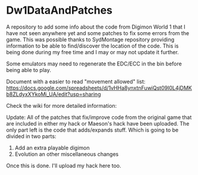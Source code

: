 # Dw1DataAndPatches
A repository to add some info about the code from Digimon World 1 that I have not seen anywhere yet and some patches to fix some errors from the game.
This was possible thanks to SydMontage repository providing information to be able to find/discover the location of the code. 
This is being done during my free time and I may or may not update it further.

Some emulators may need to regenerate the EDC/ECC in the bin before being able to play.

Document with a easier to read "movement allowed" list: https://docs.google.com/spreadsheets/d/1vHHa8ynxtnFuwiQst09I0L4jDMKb8ZLdyxXYkoMi_UA/edit?usp=sharing

Check the wiki for more detailed information: 

Update: All of the patches that fix/improve code from the original game that are included in either my hack or Maeson's hack have been uploaded. The only part left is the code that adds/expands stuff. Which is going to be divided in two parts:

1. Add an extra playable digimon
2. Evolution an other miscellaneous changes

Once this is done. I'll upload my hack here too.
